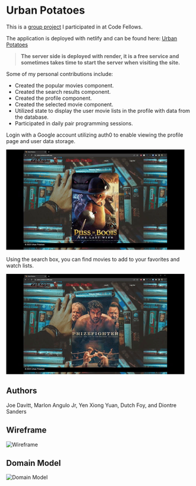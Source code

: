 # Urban Potatoes

This is a [group project](https://github.com/UrbanPotatoes/UrbanPotatoesFrontend) I participated in at Code Fellows.

The application is deployed with netlify and can be found here: [Urban Potatoes](https://urban-potatoes.netlify.app/)

> **The server side is deployed with render, it is a free service and sometimes takes time to start the server when visiting the site.**

Some of my personal contributions include:

- Created the popular movies component.
- Created the search results component.
- Created the profile component.
- Created the selected movie component.
- Utilized state to display the user movie lists in the profile with data from the database.
- Participated in daily pair programming sessions.


Login with a Google account utilizing auth0 to enable viewing the profile page and user data storage.

![Demo](./assets/UPDemo1.gif)

Using the search box, you can find movies to add to your favorites and watch lists.

![Demo](./assets/UPDemo2.gif)

## Authors

Joe Davitt, Marlon Angulo Jr, Yen Xiong Yuan, Dutch Foy, and Diontre Sanders

## Wireframe

![Wireframe](./assets/Wireframe.png)

## Domain Model

![Domain Model](./assets/DomainModel.png)
